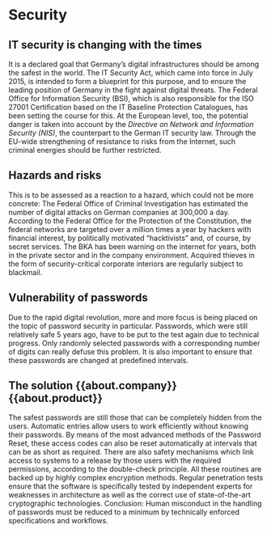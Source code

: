 # Security

## IT security is changing with the times

It is a declared goal that Germany’s digital infrastructures should be among the safest in the world. The IT Security Act, which came into force in July 2015, is intended to form a blueprint for this purpose, and to ensure the leading position of Germany in the fight against digital threats. The Federal Office for Information Security (BSI), which is also responsible for the ISO 27001 Certification based on the IT Baseline Protection Catalogues, has been setting the course for this. At the European level, too, the potential danger is taken into account by the *Directive on Network and Information Security (NIS)*, the counterpart to the German IT security law. Through the EU-wide strengthening of resistance to risks from the Internet, such criminal energies should be further restricted.

## Hazards and risks

This is to be assessed as a reaction to a hazard, which could not be more concrete: The Federal Office of Criminal Investigation has estimated the number of digital attacks on German companies at 300,000 a day. According to the Federal Office for the Protection of the Constitution, the federal networks are targeted over a million times a year by hackers with financial interest, by politically motivated “hacktivists” and, of course, by secret services. The BKA has been warning on the internet for years, both in the private sector and in the company environment. Acquired thieves in the form of security-critical corporate interiors are regularly subject to blackmail.

## Vulnerability of passwords

Due to the rapid digital revolution, more and more focus is being placed on the topic of password security in particular. Passwords, which were still relatively safe 5 years ago, have to be put to the test again due to technical progress. Only randomly selected passwords with a corresponding number of digits can really defuse this problem. It is also important to ensure that these passwords are changed at predefined intervals.

## The solution {{about.company}} {{about.product}}

The safest passwords are still those that can be completely hidden from the users. Automatic entries allow users to work efficiently without knowing their passwords. By means of the most advanced methods of the Password Reset, these access codes can also be reset automatically at intervals that can be as short as required. There are also safety mechanisms which link access to systems to a release by those users with the required permissions, according to the double-check principle. All these routines are backed up by highly complex encryption methods. Regular penetration tests ensure that the software is specifically tested by independent experts for weaknesses in architecture as well as the correct use of state-of-the-art cryptographic technologies. Conclusion: Human misconduct in the handling of passwords must be reduced to a minimum by technically enforced specifications and workflows.
